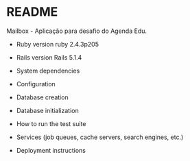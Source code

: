 # README

Mailbox - Aplicação para desafio do Agenda Edu.

* Ruby version
ruby 2.4.3p205

* Rails version
Rails 5.1.4

* System dependencies

* Configuration

* Database creation

* Database initialization

* How to run the test suite

* Services (job queues, cache servers, search engines, etc.)

* Deployment instructions

